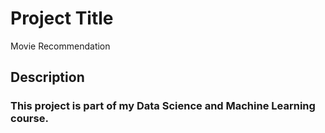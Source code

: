 # Project Title
Movie Recommendation

## Description


### This project is part of my Data Science and Machine Learning course.
